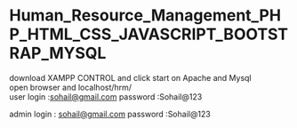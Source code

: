 # Human_Resource_Management_PHP_HTML_CSS_JAVASCRIPT_BOOTSTRAP_MYSQL

download XAMPP CONTROL and
click start on  Apache and Mysql     
open browser and localhost/hrm/                    
user login :sohail@gmail.com
password :Sohail@123

admin login : sohail@gmail.com
password :Sohail@123
